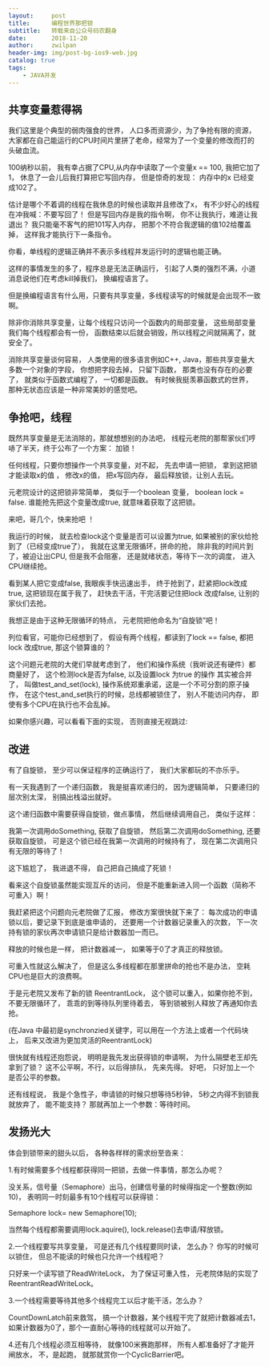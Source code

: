 ```yaml
---
layout:     post
title:      编程世界那把锁
subtitle:   转载来自公众号码农翻身
date:       2018-11-20
author:     zwilpan
header-img: img/post-bg-ios9-web.jpg
catalog: true
tags:
    - JAVA并发
---
```





## 共享变量惹得祸

我们这里是个典型的弱肉强食的世界， 人口多而资源少，为了争抢有限的资源，大家都在自己能运行的CPU时间片里拼了老命，经常为了一个变量的修改而打的头破血流。



100纳秒以前， 我有幸占据了CPU,从内存中读取了一个变量x == 100, 我把它加了1， 休息了一会儿后我打算把它写回内存， 但是惊奇的发现： 内存中的x 已经变成102了。



估计是哪个不着调的线程在我休息的时候也读取并且修改了x，   有不少好心的线程在冲我喊：不要写回了！ 但是写回内存是我的指令啊， 你不让我执行，难道让我退出？  我只能毫不客气的把101写入内存， 把那个不符合我逻辑的值102给覆盖掉， 这样我才能执行下一条指令。



你看，单线程的逻辑正确并不表示多线程并发运行时的逻辑也能正确。 



这样的事情发生的多了，程序总是无法正确运行， 引起了人类的强烈不满，小道消息说他们在考虑kill掉我们， 换编程语言了。



但是换编程语言有什么用，只要有共享变量，多线程读写的时候就是会出现不一致啊。



除非你消除共享变量，让每个线程只访问一个函数内的局部变量， 这些局部变量我们每个线程都会有一份， 函数结束以后就会销毁，所以线程之间就隔离了，就安全了。



消除共享变量谈何容易， 人类使用的很多语言例如C++, Java，那些共享变量大多数一个对象的字段， 你想把字段去掉， 只留下函数， 那类也没有存在的必要了， 就类似于函数式编程了， 一切都是函数。  有时候我挺羡慕函数式的世界， 那种无状态应该是一种非常美妙的感觉吧。


## 争抢吧，线程



既然共享变量是无法消除的，那就想想别的办法吧， 线程元老院的那帮家伙们哼哧了半天，终于公布了一个方案： 加锁！



任何线程，只要你想操作一个共享变量，对不起， 先去申请一把锁， 拿到这把锁才能读取x的值 ， 修改x的值，  把x写回内存， 最后释放锁，让别人去玩。



元老院设计的这把锁非常简单， 类似于一个boolean 变量， boolean lock = false.       谁能抢先把这个变量改成true, 就意味着获取了这把锁。



来吧，哥几个，快来抢吧 ！



我运行的时候， 就去检查lock这个变量是否可以设置为true, 如果被别的家伙给抢到了（已经变成true了）， 我就在这里无限循环，拼命的抢， 除非我的时间片到了，被迫让出CPU, 但是我不会阻塞， 还是就绪状态，等待下一次的调度， 进入CPU继续抢。



看到某人把它变成false, 我眼疾手快迅速出手， 终于抢到了，赶紧把lock改成true, 这把锁现在属于我了， 赶快去干活，干完活要记住把lock 改成false,  让别的家伙们去抢。



我想正是由于这种无限循环的特点， 元老院把他命名为“自旋锁”吧！



列位看官，可能你已经想到了， 假设有两个线程，都读到了lock == false,  都把lock 改成true, 那这个锁算谁的？



这个问题元老院的大佬们早就考虑到了， 他们和操作系统（我听说还有硬件）都商量好了， 这个检测lock是否为false, 以及设置lock 为true 的操作 其实被合并了， 叫做test_and_set(lock),  操作系统郑重承诺，这是一个不可分割的原子操作， 在这个test_and_set执行的时候，总线都被锁住了， 别人不能访问内存， 即使有多个CPU在执行也不会乱掉。



如果你感兴趣，可以看看下面的实现， 否则直接无视跳过:







## 改进



有了自旋锁， 至少可以保证程序的正确运行了， 我们大家都玩的不亦乐乎。



有一天我遇到了一个递归函数， 我是挺喜欢递归的， 因为逻辑简单， 只要递归的层次别太深， 别搞出栈溢出就好。  



这个递归函数中需要获得自旋锁，做点事情， 然后继续调用自己， 类似于这样：







我第一次调用doSomething, 获取了自旋锁， 然后第二次调用doSomething, 还要获取自旋锁，  可是这个锁已经在我第一次调用的时候持有了， 现在第二次调用只有无限的等待了！ 



这下尴尬了， 我进退不得， 自己把自己搞成了死锁！



看来这个自旋锁虽然能实现互斥的访问， 但是不能重新进入同一个函数（简称不可重入）啊！



我赶紧把这个问题向元老院做了汇报， 修改方案很快就下来了： 每次成功的申请锁以后，要记录下到底是谁申请的， 还要用一个计数器记录重入的次数， 下一次持有锁的家伙再次申请锁只是给计数器加一而已。



释放的时候也是一样， 把计数器减一， 如果等于0了才真正的释放锁。



可重入性就这么解决了， 但是这么多线程都在那里拼命的抢也不是办法， 空耗CPU也是巨大的浪费啊。



于是元老院又发布了新的锁 ReentrantLock， 这个锁可以重入，如果你抢不到， 不要无限循环了， 乖乖的到等待队列里待着去， 等到锁被别人释放了再通知你去抢。



(在Java 中最初是synchronzied关键字，可以用在一个方法上或者一个代码块上， 后来又改进为更加灵活的ReentrantLock)



很快就有线程还抱怨说， 明明是我先发出获得锁的申请啊， 为什么隔壁老王却先拿到了锁？ 这不公平啊，不行，以后得排队， 先来先得。   好吧， 只好加上一个是否公平的参数。



还有线程说， 我是个急性子，申请锁的时候只想等待5秒钟， 5秒之内得不到锁我就放弃了， 能不能支持？  那就再加上一个参数：等待时间。



## 发扬光大


体会到锁带来的甜头以后， 各种各样样的需求纷至沓来：


1.有时候需要多个线程都获得同一把锁，去做一件事情，那怎么办呢？



没关系，信号量（Semaphore）出马，创建信号量的时候得指定一个整数(例如10)， 表明同一时刻最多有10个线程可以获得锁： 

Semaphore lock= new Semaphore(10);



当然每个线程都需要调用lock.aquire(), lock.release()去申请/释放锁。 


2.一个线程要写共享变量， 可是还有几个线程要同时读， 怎么办？ 你写的时候可以锁住， 但总不能读的时候也只允许一个线程吧？  



只好来一个读写锁了ReadWriteLock， 为了保证可重入性， 元老院体贴的实现了ReentrantReadWriteLock。



 3.一个线程需要等待其他多个线程完工以后才能干活，怎么办？ 


CountDownLatch前来救驾， 搞一个计数器，某个线程干完了就把计数器减去1， 如果计数器为0了，那个一直耐心等待的线程就可以开始了。


4.还有几个线程必须互相等待， 就像100米赛跑那样， 所有人都准备好了才能开闸放水， 不，是起跑， 就那就赏你一个CyclicBarrier吧。